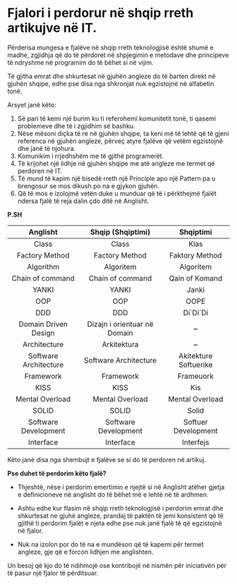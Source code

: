 # Fjalori i perdorur në shqip rreth artikujve në IT.

Përderisa mungesa e fjalëve në shqip rreth teknologjisë është shumë e madhe, zgjidhja që do të përdoret në shpjegimin e
metodave dhe principeve të ndryshme në programim do të bëhet si në vijim.

Të gjitha emrat dhe shkurtesat në gjuhën angleze do të barten direkt në gjuhën shqipe, edhe pse disa nga shkronjat nuk
egzistojnë në alfabetin tonë.

Arsyet janë këto:

1. Së pari të kemi një burim ku ti referohemi komunitetit tonë, ti qasemi problemeve dhe të i zgjidhim së bashku.
2. Nëse mësoni diçka të re në gjuhën shqipe, ta keni më të lehtë që të gjeni referenca në gjuhën angleze, përveç atyre
   fjalëve që vetëm egzistojnë dhe janë të njohura.
3. Komunikim i rrjedhshëm me të gjithë programerët.
4. Të krijohet një lidhje në gjuhën shqipe me atë angleze me termet që perdoren në IT.
5. Të mund të kapim një bisedë rreth një Principle apo një Pattern pa u brengosur se mos dikush po na e gjykon gjuhën.
6. Që të mos e izolojmë vetën duke u munduar që të i përkthejmë fjalët ndersa fjalë të reja dalin çdo ditë në Anglisht.


**P.SH**

|        Anglisht         |       Shqip (Shqiptimi)        |       Shqiptimi        |
|:-----------------------:|:------------------------------:|:----------------------:|
|          Class          |             Class              |          Klas          
|     Factory Method      |         Factory Method         |     Faktory Method     
|        Algorithm        |           Algoritem            |       Algoritem        
|    Chain of command     |        Chain of command        |     Qain of Komand     
|          YANKI          |             YANKI              |         Janki          
|           OOP           |              OOP               |          OOPE          
|           DDD           |              DDD               |       Di\`Di\`Di       
|  Domain Driven Design   |  Dizajn i orientuar në Domain  |           ~            
|      Architecture       |          Arkitektura           |           ~            
|  Software Architecture  |     Software Architecture      | Akitekture Softuerike  
|        Framework        |           Framework            |       Frameuork        
|          KISS           |              KISS              |          Kis           
|     Mental Overload     |        Mental Overload         |    Mental Overload     
|          SOLID          |             SOLID              |         Solid          
|  Software Development   |      Software Development      |  Softuer Development   
|        Interface        |           Interface            |       Interfejs        

Këto janë disa nga shembujt e fjalëve se si do të perdoren në artikuj.

**Pse duhet të perdorim këto fjalë?** 
* Thjeshtë, nëse i perdorim emertimin e njejtë si në Anglisht atëher gjetja e definicioneve në anglisht do të bëhet më e lehtë në të ardhmen.
* Ashtu edhe kur flasim në shqip rreth teknologjisë i perdorim emrat dhe shkurtesat ne gjuhë angleze, prandaj të paktën të jemi konsistent që
të gjithë ti perdorim fjalët e njeta edhe pse nuk janë fjalë të që egzistojnë në fjalor.

* Nuk na izolon por do të na e mundëson që të kapemi për termet angleze, gje që e forcon lidhjen me anglishten.

Un besoj që kjo do të ndihmojë ose kontribojë në nismën për iniciativën për të pasur një fjalor të përditsuar.

